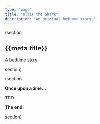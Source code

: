 ```yaml
---
type: "page"
title: "Ollie the Shark"
description: "An original bedtime story."
---
```


(section

## {{meta.title}}

A [bedtime story](/bedtime-stories)

section)

(section

**Once upon a time...**

TBD

**The end.**

section)